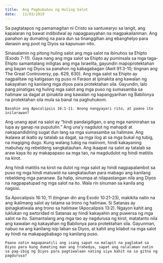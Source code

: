 ```yaml
---
title:  Ang Pagbubuhos ng Huling Salot
date:   11/03/2019
---
```


Sa pagtatapos ng pamamagitan ni Cristo sa santuwaryo sa langit, ang kapalaran ng bawat indibidwal ay napagpasyahan na magpakailanman. Ang panahon ay dumating na para dun sa tinanggihan ang ebanghelyo para danasin ang poot ng Diyos sa kapunuan nito.

Sinasalamin ng pitong huling salot ang mga salot na ibinuhos sa Ehipto (Exodo 7-11). Gaya nang ang mga salot sa Ehipto ay puminsala sa mga taga-Ehipto samantalang iniligtas ang mga Israelita, gayundin mapoprotektahan ang bayan ng Diyos sa panahon ng kabagabagan (Awit 91:3-10; tingnan ang The Great Controversy, pp. 629, 630). Ang mga salot sa Ehipto ay nagpalitaw ng katigasan ng puso ni Faraon at ipinakita ang kawalan ng kakayahan ng kanilang mga diyos para protektahan sila. Gayundin, lalo pang pinatigas ng huling mga salot ang mga puso ng sumasamba sa halimaw sa dagat at ipinakita ang kawalan ng kapangyarihan ng Babilonya na protektahan sila mula sa banal na paghuhukom.

`Basahin ang Apocalipsis 16:1-11. Anong nangyayari rito, at paano ito inilarawan?`

Ang unang apat na salot ay “hindi pandaigdigan, o ang mga naninirahan sa lupa ay ganap na puputulin.” Ang una’y nagdulot ng mahapdi at nakapandidiring sugat dun lang sa mga sumasamba sa halimaw. Ang ikalawa at ikatlo ay tatalab sa dagat, sa mga ilog at sa mga bukal ng tubig, na magiging dugo. Kung walang tubig na maiinom, hindi kakayaning mabuhay ng rebeldeng sangkatauhan. Ang ikaapat na salot ay tatalab sa araw kaya ito ay makapapaso sa mga tao, na magdudulot ng hindi matitiis na kirot.

Ang hindi matitiis na kirot na dulot ng mga salot ay hindi nagpapalambot sa puso ng mga hindi matuwid na sangkatauhan para mabago ang kanilang rebeldeng mga pananaw. Sa halip, sinumpa at nilapastangan nila ang Diyos na nagpapatupad ng mga salot na ito. Wala rin sinuman sa kanila ang nagsisi.

Sa Apocalipsis 16:10, 11 (tingnan din ang Exodo 10:21-23), makikita natin na ang ikalimang salot ay tatama sa trono ng halimaw. Si Satanas ay ipinagkatiwala ang trono sa halimaw (Apocalipsis 13:2). Ngayon kahit ang luklukan ng awtoridad ni Satanas ay hindi kakayahin ang puwersa ng mga salot na ito. Samantalang ang mga tao ay nagdurusa ng kirot, matatanto nila ang kawalan ng kakayahan ng Babilonya para protektahan sila. Gayunman, nabuo na ang kanilang isip laban sa Diyos, at kahit ang kilabot na mga salot ay hindi na makapagbabago ng kanilang puso.

`Paano natin mapapanatili ang isang sapat na malapit na paglakad sa Diyos para kung dumating man ang trahedya, sapat ang nalalaman natin sa pag-ibig ng Diyos para pagtiwalaan nating siya kahit na sa gitna ng pagdurusa?`